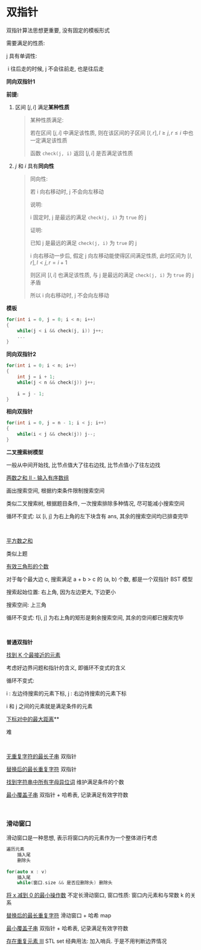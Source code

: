 # 双指针

双指针算法思想更重要, 没有固定的模板形式

需要满足的性质: 

j 具有单调性:

​	i 往后走的时候, j 不会往前走, 也是往后走

**同向双指针1**

**前提:**

1. 区间 $[j, i]$ 满足**某种性质**

   > 某种性质满足: 
   >
   > 若在区间 $[j, i]$ 中满足该性质, 则在该区间的子区间 $[l, r], l \geq j, r \leq i$ 中也一定满足该性质
   >
   > 函数 `check(j, i)`  返回 $[j, i]$ 是否满足该性质

2. $j$ 和 $i$ 具有**同向性**

   > 同向性: 
   >
   > 若 i 向右移动时, j 不会向左移动
   >
   > 说明:
   >
   > i 固定时, j 是最远的满足 `check(j, i)` 为 `true` 的 j
   >
   > 证明: 
   >
   > 已知 j 是最远的满足 `check(j, i)` 为 `true` 的 j
   >
   > i 向右移动一步后, 假定 j 向左移动能使得区间满足性质, 此时区间为 $[l, r], l < j, r = i + 1$
   >
   > 则区间 $[l, i]$ 也满足该性质, 与 j 是最远的满足 `check(j, i)` 为 `true` 的 j 矛盾
   >
   > 所以 i 向右移动时, j 不会向左移动

**模板**

```C++
for(int i = 0, j = 0; i < n; i++)
{
    while(j < i && check(j, i)) j++;
    ...
}
```

**同向双指针2**

```C++
for(int i = 0; i < n; i++)
{
    int j = i + 1;
    while(j < n && check(j)) j++;
    
    i = j - 1;
}
```

**相向双指针**

```C++
for(int i = 0, j = n - 1; i < j; i++)
{
    while(i < j && check(j)) j--;
}
```



**二叉搜索树模型**

一般从中间开始找, 比节点值大了往右边找, 比节点值小了往左边找

[两数之和 II - 输入有序数组](https://leetcode-cn.com/problems/two-sum-ii-input-array-is-sorted/)

画出搜索空间, 根据约束条件限制搜索空间

类似二叉搜索树, 根据题目条件, 一次搜索排除多种情况, 尽可能减小搜索空间

循环不变式:
以 [i, j] 为右上角的左下块含有 ans, 其余的搜索空间均已排查完毕

$~$

[平方数之和](https://leetcode-cn.com/problems/sum-of-square-numbers/)

类似上题

[有效三角形的个数](https://leetcode-cn.com/problems/valid-triangle-number/)

对于每个最大边 c, 搜索满足 a + b > c 的 (a, b) 个数, 都是一个双指针 BST 模型

搜索起始位置: 右上角, 因为左边更大, 下边更小

搜索空间: 上三角

循环不变式: f[i, j] 为右上角的矩形是剩余搜索空间, 其余的空间都已搜索完毕

$~$

**普通双指针**

[找到 K 个最接近的元素](https://leetcode-cn.com/problems/find-k-closest-elements/)

考虑好边界问题和指针的含义, 即循环不变式的含义

循环不变式:

i : 左边待搜索的元素下标, j : 右边待搜索的元素下标

i 和 j 之间的元素就是满足条件的元素

[下标对中的最大距离](https://leetcode-cn.com/problems/maximum-distance-between-a-pair-of-values/)**

难

$~$

[无重复字符的最长子串](https://leetcode-cn.com/problems/longest-substring-without-repeating-characters/)	双指针

[替换后的最长重复字符](https://leetcode-cn.com/problems/longest-repeating-character-replacement/)	双指针

[找到字符串中所有字母异位词](https://leetcode-cn.com/problems/find-all-anagrams-in-a-string/)	维护满足条件的个数

[最小覆盖子串](https://leetcode-cn.com/problems/minimum-window-substring/)	双指针 + 哈希表, 记录满足有效字符数

$~$

### 滑动窗口

滑动窗口是一种思想, 表示将窗口内的元素作为一个整体进行考虑

```C++
遍历元素
    插入尾
    删除头
    
for(auto x : v)
    插入尾
    while(窗口.size && 是否应删除头) 删除头
```

[将 x 减到 0 的最小操作数](https://leetcode-cn.com/problems/minimum-operations-to-reduce-x-to-zero/)	不定长滑动窗口, 窗口性质: 窗口内元素和与常数 k 的关系

[替换后的最长重复字符](https://leetcode.cn/problems/longest-repeating-character-replacement/)	滑动窗口 + 哈希 map

[最小覆盖子串](https://leetcode-cn.com/problems/minimum-window-substring/)	双指针 + 哈希表, 记录满足有效字符数

[存在重复元素 III](https://leetcode.cn/problems/contains-duplicate-iii/)	STL set 经典用法: 加入哨兵. 于是不用判断边界情况
